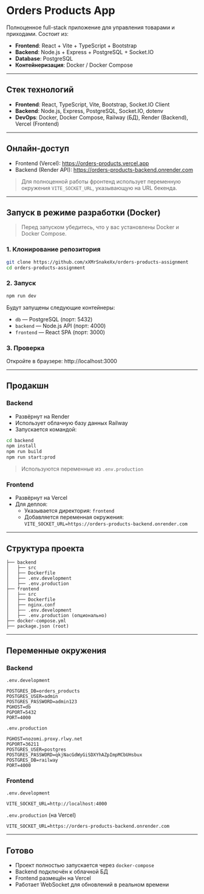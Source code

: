
# Orders Products App

Полноценное full-stack приложение для управления товарами и приходами. Состоит из:

- **Frontend**: React + Vite + TypeScript + Bootstrap
- **Backend**: Node.js + Express + PostgreSQL + Socket.IO
- **Database**: PostgreSQL
- **Контейнеризация**: Docker / Docker Compose

---

## Стек технологий

- **Frontend**: React, TypeScript, Vite, Bootstrap, Socket.IO Client
- **Backend**: Node.js, Express, PostgreSQL, Socket.IO, dotenv
- **DevOps**: Docker, Docker Compose, Railway (БД), Render (Backend), Vercel (Frontend)

---

## Онлайн-доступ

- Frontend (Vercel): https://orders-products.vercel.app
- Backend (Render API): https://orders-products-backend.onrender.com

> Для полноценной работы фронтенд использует переменную окружения `VITE_SOCKET_URL`, указывающую на URL бекенда.

---

## Запуск в режиме разработки (Docker)

> Перед запуском убедитесь, что у вас установлены Docker и Docker Compose.

### 1. Клонирование репозитория

```bash
git clone https://github.com/xXMrSnakeXx/orders-products-assignment
cd orders-products-assignment
```

### 2. Запуск

```bash
npm run dev
```

Будут запущены следующие контейнеры:

- `db` — PostgreSQL (порт: 5432)
- `backend` — Node.js API (порт: 4000)
- `frontend` — React SPA (порт: 3000)

### 3. Проверка

Откройте в браузере: http://localhost:3000

---

## Продакшн

### Backend

- Развёрнут на Render
- Использует облачную базу данных Railway
- Запускается командой:

```bash
cd backend
npm install
npm run build
npm run start:prod
```

> Используются переменные из `.env.production`

### Frontend

- Развёрнут на Vercel
- Для деплоя:
  - Указывается директория: `frontend`
  - Добавляется переменная окружения:  
    `VITE_SOCKET_URL=https://orders-products-backend.onrender.com`

---

## Структура проекта

```
├── backend
│   ├── src
│   ├── Dockerfile
│   ├── .env.development
│   ├── .env.production
├── frontend
│   ├── src
│   ├── Dockerfile
│   ├── nginx.conf
│   ├── .env.development
│   ├── .env.production (опционально)
├── docker-compose.yml
├── package.json (root)
```

---

## Переменные окружения

### Backend

`.env.development`
```
POSTGRES_DB=orders_products
POSTGRES_USER=admin
POSTGRES_PASSWORD=admin123
PGHOST=db
PGPORT=5432
PORT=4000
```

`.env.production`
```
PGHOST=nozomi.proxy.rlwy.net
PGPORT=36211
POSTGRES_USER=postgres
POSTGRES_PASSWORD=qkjNacGdWyGiSDXYhAZpImpMCbUHsbux
POSTGRES_DB=railway
PORT=4000
```

### Frontend

`.env.development`
```
VITE_SOCKET_URL=http://localhost:4000
```

`.env.production` (на Vercel)
```
VITE_SOCKET_URL=https://orders-products-backend.onrender.com
```

---

## Готово

- Проект полностью запускается через `docker-compose`
- Backend подключён к облачной БД
- Frontend размещён на Vercel
- Работает WebSocket для обновлений в реальном времени
